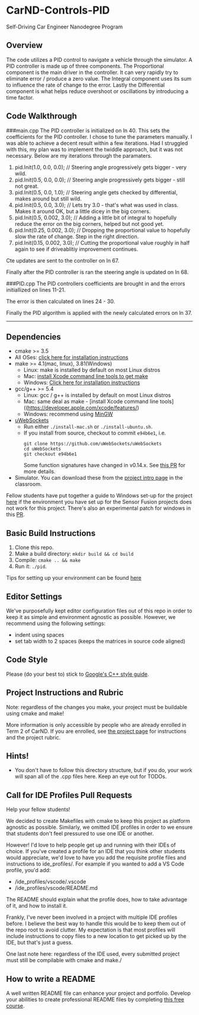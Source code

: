 # CarND-Controls-PID
Self-Driving Car Engineer Nanodegree Program


## Overview
The code utilizes a PID control to navigate a vehicle through the simulator.  A PID controller is made up of three components.  The Proportional component is the main driver in the controller.  It can very rapidly try to eliminate error / produce a zero value.  The Integral component uses its sum to influence the rate of change to the error.  Lastly the Differential component is what helps reduce overshoot or oscillations by introducing a time factor.



## Code Walkthrough
###main.cpp
The PID controller is initialized on ln 40.  This sets the coefficients for the PID controller. I chose to tune the parameters manually.  I was able to achieve a decent result within a few iterations.  Had I struggled with this, my plan was to implement the twiddle approach, but it was not necessary.    Below are my iterations through the paramaters.

  1) pid.Init(1.0, 0.0, 0.0);  // Steering angle progressively gets bigger - very wild.
  2) pid.Init(0.5, 0.0, 0.0); // Steering angle progressively gets bigger - still not great.
  3) pid.Init(0.5, 0.0, 1.0);  // Steering angle gets checked by differential, makes around but still wild.
  4) pid.Init(0.5, 0.0, 3.0);  // Lets try 3.0 - that's what was used in class.  Makes it around OK, but a little dicey in the big corners.
  5) pid.Init(0.5, 0.002, 3.0);  // Adding a little bit of integral to hopefully reduce the error on the big corners, helped but not good yet.
  6) pid.Init(0.25, 0.002, 3.0);  // Dropping the proportional value to hopefully slow the rate of change.  Step in the right direction.
  7) pid.Init(0.15, 0.002, 3.0);  // Cutting the proportional value roughly in half again to see if driveablitiy improvement continues.

Cte updates are sent to the controller on ln 67.

Finally after the PID controller is ran the steering angle is updated on ln 68.


###PID.cpp
The PID controllers coefficients are brought in and the errors initiallized on lines 11-21.

The error is then calculated on lines 24 - 30.

Finally the PID algorithm is applied with the newly calculated errors on ln 37.









---

## Dependencies

* cmake >= 3.5
 * All OSes: [click here for installation instructions](https://cmake.org/install/)
* make >= 4.1(mac, linux), 3.81(Windows)
  * Linux: make is installed by default on most Linux distros
  * Mac: [install Xcode command line tools to get make](https://developer.apple.com/xcode/features/)
  * Windows: [Click here for installation instructions](http://gnuwin32.sourceforge.net/packages/make.htm)
* gcc/g++ >= 5.4
  * Linux: gcc / g++ is installed by default on most Linux distros
  * Mac: same deal as make - [install Xcode command line tools]((https://developer.apple.com/xcode/features/)
  * Windows: recommend using [MinGW](http://www.mingw.org/)
* [uWebSockets](https://github.com/uWebSockets/uWebSockets)
  * Run either `./install-mac.sh` or `./install-ubuntu.sh`.
  * If you install from source, checkout to commit `e94b6e1`, i.e.
    ```
    git clone https://github.com/uWebSockets/uWebSockets 
    cd uWebSockets
    git checkout e94b6e1
    ```
    Some function signatures have changed in v0.14.x. See [this PR](https://github.com/udacity/CarND-MPC-Project/pull/3) for more details.
* Simulator. You can download these from the [project intro page](https://github.com/udacity/self-driving-car-sim/releases) in the classroom.

Fellow students have put together a guide to Windows set-up for the project [here](https://s3-us-west-1.amazonaws.com/udacity-selfdrivingcar/files/Kidnapped_Vehicle_Windows_Setup.pdf) if the environment you have set up for the Sensor Fusion projects does not work for this project. There's also an experimental patch for windows in this [PR](https://github.com/udacity/CarND-PID-Control-Project/pull/3).

## Basic Build Instructions

1. Clone this repo.
2. Make a build directory: `mkdir build && cd build`
3. Compile: `cmake .. && make`
4. Run it: `./pid`. 

Tips for setting up your environment can be found [here](https://classroom.udacity.com/nanodegrees/nd013/parts/40f38239-66b6-46ec-ae68-03afd8a601c8/modules/0949fca6-b379-42af-a919-ee50aa304e6a/lessons/f758c44c-5e40-4e01-93b5-1a82aa4e044f/concepts/23d376c7-0195-4276-bdf0-e02f1f3c665d)

## Editor Settings

We've purposefully kept editor configuration files out of this repo in order to
keep it as simple and environment agnostic as possible. However, we recommend
using the following settings:

* indent using spaces
* set tab width to 2 spaces (keeps the matrices in source code aligned)

## Code Style

Please (do your best to) stick to [Google's C++ style guide](https://google.github.io/styleguide/cppguide.html).

## Project Instructions and Rubric

Note: regardless of the changes you make, your project must be buildable using
cmake and make!

More information is only accessible by people who are already enrolled in Term 2
of CarND. If you are enrolled, see [the project page](https://classroom.udacity.com/nanodegrees/nd013/parts/40f38239-66b6-46ec-ae68-03afd8a601c8/modules/f1820894-8322-4bb3-81aa-b26b3c6dcbaf/lessons/e8235395-22dd-4b87-88e0-d108c5e5bbf4/concepts/6a4d8d42-6a04-4aa6-b284-1697c0fd6562)
for instructions and the project rubric.

## Hints!

* You don't have to follow this directory structure, but if you do, your work
  will span all of the .cpp files here. Keep an eye out for TODOs.

## Call for IDE Profiles Pull Requests

Help your fellow students!

We decided to create Makefiles with cmake to keep this project as platform
agnostic as possible. Similarly, we omitted IDE profiles in order to we ensure
that students don't feel pressured to use one IDE or another.

However! I'd love to help people get up and running with their IDEs of choice.
If you've created a profile for an IDE that you think other students would
appreciate, we'd love to have you add the requisite profile files and
instructions to ide_profiles/. For example if you wanted to add a VS Code
profile, you'd add:

* /ide_profiles/vscode/.vscode
* /ide_profiles/vscode/README.md

The README should explain what the profile does, how to take advantage of it,
and how to install it.

Frankly, I've never been involved in a project with multiple IDE profiles
before. I believe the best way to handle this would be to keep them out of the
repo root to avoid clutter. My expectation is that most profiles will include
instructions to copy files to a new location to get picked up by the IDE, but
that's just a guess.

One last note here: regardless of the IDE used, every submitted project must
still be compilable with cmake and make./

## How to write a README
A well written README file can enhance your project and portfolio.  Develop your abilities to create professional README files by completing [this free course](https://www.udacity.com/course/writing-readmes--ud777).

